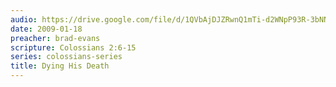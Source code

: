 ```yaml
---
audio: https://drive.google.com/file/d/1QVbAjDJZRwnQ1mTi-d2WNpP93R-3bNNR/view
date: 2009-01-18
preacher: brad-evans
scripture: Colossians 2:6-15
series: colossians-series
title: Dying His Death
---
```

